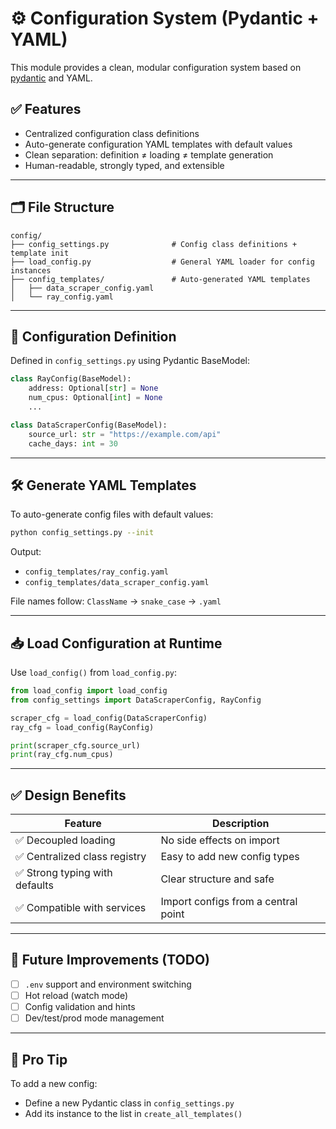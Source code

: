 # ⚙️ Configuration System (Pydantic + YAML)

This module provides a clean, modular configuration system based on [pydantic](https://docs.pydantic.dev) and YAML.

## ✅ Features

- Centralized configuration class definitions
- Auto-generate configuration YAML templates with default values
- Clean separation: definition ≠ loading ≠ template generation
- Human-readable, strongly typed, and extensible

---

## 🗂️ File Structure

```
config/
├── config_settings.py              # Config class definitions + template init
├── load_config.py                  # General YAML loader for config instances
├── config_templates/               # Auto-generated YAML templates
│   ├── data_scraper_config.yaml
│   └── ray_config.yaml
```

---

## 📐 Configuration Definition

Defined in `config_settings.py` using Pydantic BaseModel:

```python
class RayConfig(BaseModel):
    address: Optional[str] = None
    num_cpus: Optional[int] = None
    ...

class DataScraperConfig(BaseModel):
    source_url: str = "https://example.com/api"
    cache_days: int = 30
```

---

## 🛠 Generate YAML Templates

To auto-generate config files with default values:

```bash
python config_settings.py --init
```

Output:

- `config_templates/ray_config.yaml`
- `config_templates/data_scraper_config.yaml`

File names follow: `ClassName` → `snake_case` → `.yaml`

---

## 📥 Load Configuration at Runtime

Use `load_config()` from `load_config.py`:

```python
from load_config import load_config
from config_settings import DataScraperConfig, RayConfig

scraper_cfg = load_config(DataScraperConfig)
ray_cfg = load_config(RayConfig)

print(scraper_cfg.source_url)
print(ray_cfg.num_cpus)
```

---

## ✅ Design Benefits

| Feature | Description |
|--------|-------------|
| ✅ Decoupled loading | No side effects on import |
| ✅ Centralized class registry | Easy to add new config types |
| ✅ Strong typing with defaults | Clear structure and safe |
| ✅ Compatible with services | Import configs from a central point |

---

## 🔧 Future Improvements (TODO)

- [ ] `.env` support and environment switching
- [ ] Hot reload (watch mode)
- [ ] Config validation and hints
- [ ] Dev/test/prod mode management

---

## 🧠 Pro Tip

To add a new config:
- Define a new Pydantic class in `config_settings.py`
- Add its instance to the list in `create_all_templates()`
